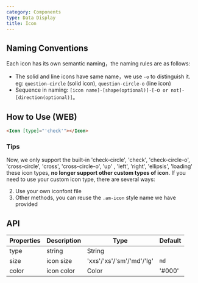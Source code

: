 ```yaml
---
category: Components
type: Data Display
title: Icon
---
```


## Naming Conventions

Each icon has its own semantic naming，the naming rules are as follows:

- The solid and line icons have same name，we use `-o` to distinguish it. eg: `question-circle` (solid icon), `question-circle-o` (line icon)
- Sequence in naming: `[icon name]-[shape(optional)]-[`-o` or not]-[direction(optional)]`。

## How to Use (WEB)

```html
<Icon [type]="'check'"></Icon>
```

### Tips

Now, we only support the built-in 'check-circle', 'check', 'check-circle-o', 'cross-circle', 'cross', 'cross-circle-o', 'up' , 'left', 'right', 'ellipsis', 'loading' these icon types, **no longer support other custom types of icon**. If you need to use your custom icon type, there are several ways:

2. Use your own iconfont file
3. Other methods, you can reuse the `.am-icon` style name we have provided

## API

| Properties        | Description           | Type            | Default       |
|------------|----------------|----------------|--------------|
| type    |   string    | String   | <span> </span> |
| size    |   icon size     | 'xxs'/'xs'/'sm'/'md'/'lg'  | `md` |
| color   | icon color  | Color | '#000' |

